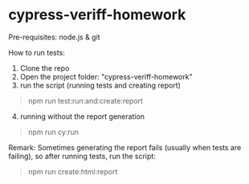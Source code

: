 # cypress-veriff-homework
Pre-requisites: node.js & git

How to run tests:
1) Clone the repo
2) Open the project folder: "cypress-veriff-homework" 
3) run the script (running tests and creating report)
> npm run test:run:and:create:report
4) running without the report generation 
> npm run cy:run

Remark: Sometimes generating the report fails (usually when tests are failing), so after running tests, run the script: 
> npm run create:html:report
